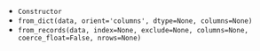 - `Constructor`
- `from_dict(data, orient='columns', dtype=None, columns=None)`
- `from_records(data, index=None, exclude=None, columns=None, coerce_float=False, nrows=None)`
